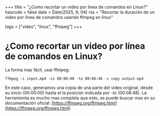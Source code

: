 +++
title = "¿Como recortar un video por línea de comandos en Linux?"
hascode = false
date = Date(2025, 9, 04)
rss = "Recortar la duración de un video por línea de comandos usando ffmpeg en linux"

tags = ["video", "linux", "ffmpeg"]
+++

# ¿Como recortar un video por línea de comandos en Linux?

La forma mas fácil, usar ffmpeg:

```
ffmpeg -i input.mp4 -ss 00:00:00 -to 00:08:48 -c copy output.mp4
```

En este caso, generamos una copia de una parte del video original, desde su inicio (00:00:00) hasta el la posición indicada por *-to* (00:08:48). La herramienta es mucho mas completa que esto, se puede buscar mas en su documentación oficial: [https://ffmpeg.org/ffmpeg.html](https://ffmpeg.org/ffmpeg.html)
